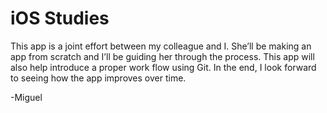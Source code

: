 # iOS Studies
This app is a joint effort between my colleague and I. She’ll be making an app from scratch and I’ll be guiding her through the process. This app will also help introduce a proper work flow using Git. In the end, I look forward to seeing how the app improves over time.

-Miguel
